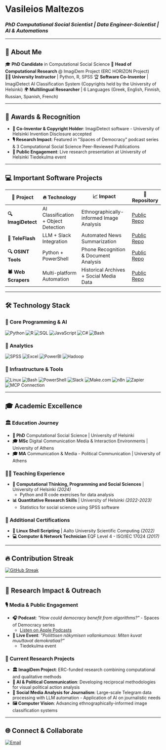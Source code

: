 # Vasileios Maltezos
### *PhD Computational Social Scientist | Data Engineer-Scientist | AI & Automations*

---

## 🧬 About Me

🎓 **PhD Candidate** in Computational Social Science
🔬 **Head of Computational Research** @ ImagiDem Project (ERC HORIZON Project)  
👨‍🏫 **University Instructor** | Python, R, SPSS
🏆 **Software Co-Inventor** | ImagiDetect AI Classification System  (Copyrights held by the University of Helsinki)
🌍 **Multilingual Researcher** | 6 Languages (Greek, English, Finnish, Russian, Spanish, French)

---

## 🏅 **Awards & Recognition**
- **🎯 Co-Inventor & Copyright Holder**: ImagiDetect software - University of Helsinki Invention Disclosure accepted
- **🎙️ Research Impact**: Featured in "Spaces of Democracy" podcast series & 3 Computational Social Science Peer-Reviewed Publications
- **🎤 Public Engagement**: Live research presentation at University of Helsinki Tiedekulma event

---

## 💻 **Important Software Projects**


| 🚀 Project | 🔥 Technology | 📈 Impact | 🔗 Repository |
|-----------|--------------|-----------|---------------|
| **🔍 ImagiDetect** | AI Classification + Object Detection | Ethnographically-informed Image Analysis | [Public Repo](https://github.com/VasileiosMalt/ImagiDetect) |
| **📰 TeleFlash** | LLM + Slack Integration | Automated News Summarization | [Public Repo](https://github.com/VasileiosMalt/TeleFlash) |
| **🔍 OSINT Tools** | Python + PowerShell | Phone Recognition & Document Analysis | [Public Repo](https://github.com/VasileiosMalt/TelOsint) |
| **🕷️ Web Scrapers** | Multi-platform Automation | Historical Archives + Social Media Data | [Public Repo](https://github.com/VasileiosMalt/ImagiDem_scrapers) |

---

## 🛠️ Technology Stack

### 🧠 **Core Programming & AI**
![Python](https://img.shields.io/badge/Python-3776AB?style=for-the-badge&logo=python&logoColor=white)
![R](https://img.shields.io/badge/R-276DC3?style=for-the-badge&logo=r&logoColor=white)
![SQL](https://img.shields.io/badge/SQL-4479A1?style=for-the-badge&logo=mysql&logoColor=white)
![JavaScript](https://img.shields.io/badge/JavaScript-F7DF1E?style=for-the-badge&logo=javascript&logoColor=black)
![C#](https://img.shields.io/badge/C%23-239120?style=for-the-badge&logo=csharp&logoColor=white)
![ Bash ](https://img.shields.io/badge/Bash-4EAA25?style=for-the-badge&logo=gnu-bash&logoColor=white)

### 🔬 **Analytics**
![SPSS](https://img.shields.io/badge/SPSS-052FAD?style=for-the-badge&logoColor=white)
![Excel](https://img.shields.io/badge/Excel-217346?style=for-the-badge&logo=microsoftexcel&logoColor=white)
![PowerBI](https://img.shields.io/badge/PowerBI-F2C811?style=for-the-badge&logo=powerbi&logoColor=black)
![Hadoop](https://img.shields.io/badge/Hadoop-66CCFF?style=for-the-badge&logo=apachehadoop&logoColor=black)

### 🚀 **Infrastructure & Tools**
![Linux](https://img.shields.io/badge/Linux-FCC624?style=for-the-badge&logo=linux&logoColor=black)
![Bash](https://img.shields.io/badge/Bash-4EAA25?style=for-the-badge&logo=gnubash&logoColor=white)
![PowerShell](https://img.shields.io/badge/PowerShell-5391FE?style=for-the-badge&logo=powershell&logoColor=white)
![Slack](https://img.shields.io/badge/Slack-4A154B?style=for-the-badge&logo=slack&logoColor=white)
![ Make.com ](https://img.shields.io/badge/Make.com-FF3F00?style=for-the-badge&logo=make&logoColor=white)
![ n8n ](https://img.shields.io/badge/n8n-00B19D?style=for-the-badge&logo=n8n&logoColor=white)
![ Zapier ](https://img.shields.io/badge/Zapier-FB4B3A?style=for-the-badge&logo=zapier&logoColor=white)
![ MCP Connection ](https://img.shields.io/badge/MCP%20Connection-007ACC?style=for-the-badge&logo=microsoft&logoColor=white)

---

## 🎓 Academic Excellence

### 🏛️ **Education Journey**
- **🎯 PhD** Computational Social Science | University of Helsinki
- **🎓 MSc** Digital Communication Media & Interaction Environments | University of Athens
- **🎓 MA** Communication & Media - Political Communication | University of Athens

### 👨‍🏫 **Teaching Experience**
- **🐍 Computational Thinking, Programming and Social Sciences** | University of Helsinki *(2024)*
  - Python and R code exercises for data analysis
- **📊 Quantitative Research Skills** | University of Helsinki *(2022-2023)*
  - Statistics for social science using SPSS software

### 📜 **Additional Certifications**
- **🐧 Linux Shell Scripting** | Aalto University Scientific Computing *(2022)*
- **💻 Computer & Network Technician** EQF Level 4 - ISO/IEC 17024 *(2017)*

---

## 🔥 Contribution Streak
[![GitHub Streak](https://streak-stats.demolab.com/?user=VasileiosMalt&theme=tokyonight)](https://git.io/streak-stats)

---

## 🚀 Research Impact & Outreach

### 🎙️ **Media & Public Engagement**
- **🎧 Podcast**: *"How could democracy benefit from algorithms?"* - Spaces of Democracy series
  - [Listen on Apple Podcasts](https://podcasts.apple.com/fi/podcast/how-could-democracy-benefit-from-algorithms/id1747286772?i=1000657740217&l=fi)
- **🎤 Live Event**: *"Poliittisen näkymisen vallankumous: Miten kuvat muuttavat demokratiaa?"*
  - Tiedekulma event

### 🔬 **Current Research Projects**
- **🏛️ ImagiDem Project**: ERC-funded research combining computational and qualitative methods
- **🤖 AI & Political Communication**: Developing reciprocal methodologies for visual political action analysis
- **📱 Social Media Analysis for Journalism**: Large-scale Telegram data processing with LLM automation - Application of AI on journalistic needs
- **🖼️ Computer Vision**: Advancing ethnographically-informed image classification systems

---

## 🌐 Connect & Collaborate
[![Email](https://img.shields.io/badge/📧_Email-vasileios.maltezos@helsinki.fi-red?style=for-the-badge)](mailto:vasileios.maltezos@helsinki.fi)
